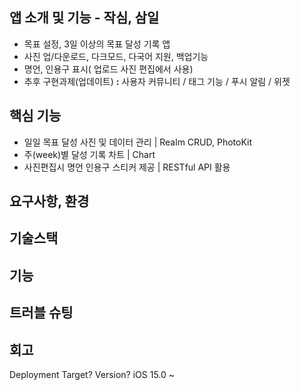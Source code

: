 ## 앱 소개 및 기능 - 작심, 삼일

- 목표 설정, 3일 이상의 목표 달성 기록 앱
- 사진 업/다운로드, 다크모드, 다국어 지원, 백업기능
- 명언, 인용구 표시( 업로드 사진 편집에서 사용)
- 추후 구현과제(업데이트) **:** 사용자 커뮤니티 / 태그 기능 / 푸시 알림 / 위젯
    
## 핵심 기능

- 일일 목표 달성 사진 및 데이터 관리 | Realm CRUD, PhotoKit
- 주(week)별 달성 기록 차트 | Chart
- 사진편집시 명언 인용구 스티커 제공 | RESTful API 활용

## 요구사항, 환경
## 기술스택 
## 기능
## 트러블 슈팅
## 회고

Deployment Target? Version?
iOS 15.0 ~
